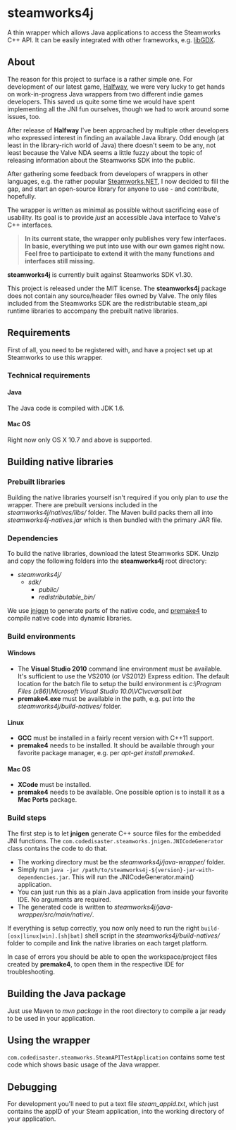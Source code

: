 # steamworks4j

A thin wrapper which allows Java applications to access the Steamworks C++ API. It can be easily integrated with other frameworks, e.g. [libGDX](http://libgdx.badlogicgames.com/).

## About

The reason for this project to surface is a rather simple one. For development of our latest game, [Halfway](http://halfwaygame.com), we were very lucky to get hands on work-in-progress Java wrappers from two different indie games developers. This saved us quite some time we would have spent implementing all the JNI fun ourselves, though we had to work around some issues, too.

After release of **Halfway** I've been approached by multiple other developers who expressed interest in finding an available Java library. Odd enough (at least in the library-rich world of Java) there doesn't seem to be any, not least because the Valve NDA seems a little fuzzy about the topic of releasing information about the Steamworks SDK into the public.

After gathering some feedback from developers of wrappers in other languages, e.g. the rather popular [Steamworks.NET](https://github.com/rlabrecque/Steamworks.NET), I now decided to fill the gap, and start an open-source library for anyone to use - and contribute, hopefully.

The wrapper is written as minimal as possible without sacrificing ease of usability. Its goal is to provide *just* an accessible Java interface to Valve's C++ interfaces.

> **In its current state, the wrapper only publishes very few interfaces. In basic, everything we put into use with our own games right now. Feel free to participate to extend it with the many functions and interfaces still missing.**

**steamworks4j** is currently built against Steamworks SDK v1.30.

This project is released under the MIT license. The **steamworks4j** package does not contain any source/header files owned by Valve. The only files included from the Steamworks SDK are the redistributable steam_api runtime libraries to accompany the prebuilt native libraries.

## Requirements

First of all, you need to be registered with, and have a project set up at Steamworks to use this wrapper.

### Technical requirements

#### Java

The Java code is compiled with JDK 1.6.

#### Mac OS

Right now only OS X 10.7 and above is supported.

## Building native libraries

### Prebuilt libraries

Building the native libraries yourself isn't required if you only plan to *use* the wrapper. There are prebuilt versions included in the *steamworks4j/natives/libs/* folder. The Maven build packs them all into *steamworks4j-natives.jar* which is then bundled with the primary JAR file.

### Dependencies

To build the native libraries, download the latest Steamworks SDK. Unzip and copy the following folders into the **steamworks4j** root directory:

- *steamworks4j/*
    - *sdk/*
        - *public/*
        - *redistributable_bin/*

We use [jnigen](https://github.com/libgdx/libgdx/wiki/jnigen) to generate parts of the native code, and [premake4](http://industriousone.com/premake) to compile native code into dynamic libraries.

### Build environments

#### Windows

- The **Visual Studio 2010** command line environment must be available. It's sufficient to use the VS2010 (or VS2012) Express edition. The default location for the batch file to setup the build environment is *c:\Program Files (x86)\Microsoft Visual Studio 10.0\VC\vcvarsall.bat*
- **premake4.exe** must be available in the path, e.g. put into the *steamworks4j/build-natives/* folder.

#### Linux

- **GCC** must be installed in a fairly recent version with C++11 support.
- **premake4** needs to be installed. It should be available through your favorite package manager, e.g. per *apt-get install premake4*.

#### Mac OS

- **XCode** must be installed.
- **premake4** needs to be available. One possible option is to install it as a **Mac Ports** package.

### Build steps

The first step is to let **jnigen** generate C++ source files for the embedded JNI functions. The `com.codedisaster.steamworks.jnigen.JNICodeGenerator` class contains the code to do that.

- The working directory must be the *steamworks4j/java-wrapper/* folder.
- Simply run `java -jar /path/to/steamworks4j-${version}-jar-with-dependencies.jar`. This will run the JNICodeGenerator.main() application.
- You can just run this as a plain Java application from inside your favorite IDE. No arguments are required.
- The generated code is written to *steamworks4j/java-wrapper/src/main/native/*.

If everything is setup correctly, you now only need to run the right `build-[osx|linux|win].[sh|bat]` shell script in the *steamworks4j/build-natives/* folder to compile and link the native libraries on each target platform.

In case of errors you should be able to open the workspace/project files created by **premake4**, to open them in the respective IDE for troubleshooting.

## Building the Java package

Just use Maven to *mvn package* in the root directory to compile a jar ready to be used in your application.

## Using the wrapper

`com.codedisaster.steamworks.SteamAPITestApplication` contains some test code which shows basic usage of the Java wrapper.

## Debugging

For development you'll need to put a text file *steam_appid.txt*, which just contains the appID of your Steam application, into the working directory of your application.